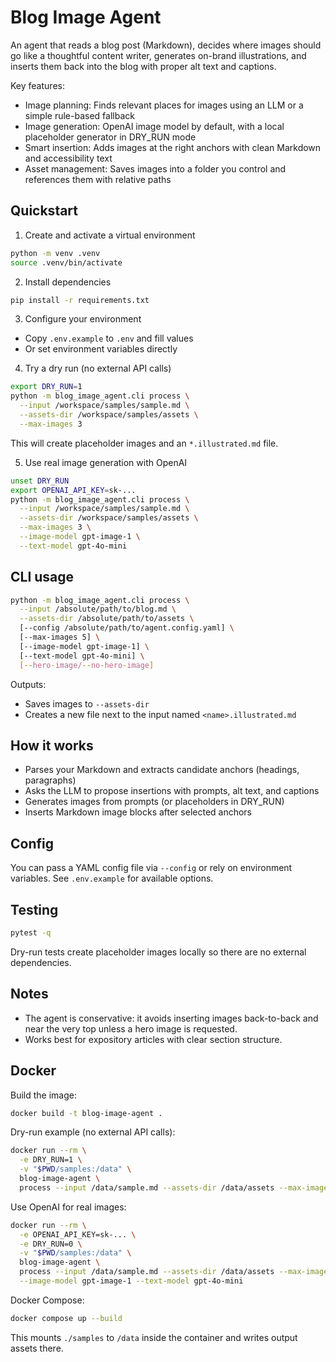 # Blog Image Agent

An agent that reads a blog post (Markdown), decides where images should go like a thoughtful content writer, generates on-brand illustrations, and inserts them back into the blog with proper alt text and captions.

Key features:
- Image planning: Finds relevant places for images using an LLM or a simple rule-based fallback
- Image generation: OpenAI image model by default, with a local placeholder generator in DRY_RUN mode
- Smart insertion: Adds images at the right anchors with clean Markdown and accessibility text
- Asset management: Saves images into a folder you control and references them with relative paths

## Quickstart

1) Create and activate a virtual environment
```bash
python -m venv .venv
source .venv/bin/activate
```

2) Install dependencies
```bash
pip install -r requirements.txt
```

3) Configure your environment
- Copy `.env.example` to `.env` and fill values
- Or set environment variables directly

4) Try a dry run (no external API calls)
```bash
export DRY_RUN=1
python -m blog_image_agent.cli process \
  --input /workspace/samples/sample.md \
  --assets-dir /workspace/samples/assets \
  --max-images 3
```
This will create placeholder images and an `*.illustrated.md` file.

5) Use real image generation with OpenAI
```bash
unset DRY_RUN
export OPENAI_API_KEY=sk-...
python -m blog_image_agent.cli process \
  --input /workspace/samples/sample.md \
  --assets-dir /workspace/samples/assets \
  --max-images 3 \
  --image-model gpt-image-1 \
  --text-model gpt-4o-mini
```

## CLI usage
```bash
python -m blog_image_agent.cli process \
  --input /absolute/path/to/blog.md \
  --assets-dir /absolute/path/to/assets \
  [--config /absolute/path/to/agent.config.yaml] \
  [--max-images 5] \
  [--image-model gpt-image-1] \
  [--text-model gpt-4o-mini] \
  [--hero-image/--no-hero-image]
```

Outputs:
- Saves images to `--assets-dir`
- Creates a new file next to the input named `<name>.illustrated.md`

## How it works
- Parses your Markdown and extracts candidate anchors (headings, paragraphs)
- Asks the LLM to propose insertions with prompts, alt text, and captions
- Generates images from prompts (or placeholders in DRY_RUN)
- Inserts Markdown image blocks after selected anchors

## Config
You can pass a YAML config file via `--config` or rely on environment variables. See `.env.example` for available options.

## Testing
```bash
pytest -q
```
Dry-run tests create placeholder images locally so there are no external dependencies.

## Notes
- The agent is conservative: it avoids inserting images back-to-back and near the very top unless a hero image is requested.
- Works best for expository articles with clear section structure.

## Docker

Build the image:
```bash
docker build -t blog-image-agent .
```

Dry-run example (no external API calls):
```bash
docker run --rm \
  -e DRY_RUN=1 \
  -v "$PWD/samples:/data" \
  blog-image-agent \
  process --input /data/sample.md --assets-dir /data/assets --max-images 2
```

Use OpenAI for real images:
```bash
docker run --rm \
  -e OPENAI_API_KEY=sk-... \
  -e DRY_RUN=0 \
  -v "$PWD/samples:/data" \
  blog-image-agent \
  process --input /data/sample.md --assets-dir /data/assets --max-images 3 \
  --image-model gpt-image-1 --text-model gpt-4o-mini
```

Docker Compose:
```bash
docker compose up --build
```
This mounts `./samples` to `/data` inside the container and writes output assets there.